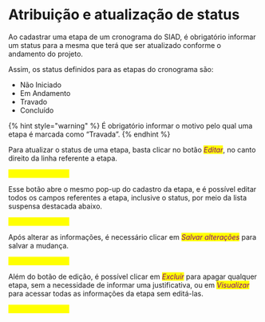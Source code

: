 # Atribuição e atualização de status

Ao cadastrar uma etapa de um cronograma do SIAD, é obrigatório informar um status para a mesma que terá que ser atualizado conforme o andamento do projeto.&#x20;

Assim, os status definidos para as etapas do cronograma são:&#x20;

* Não Iniciado&#x20;
* Em Andamento&#x20;
* Travado&#x20;
* Concluído&#x20;

{% hint style="warning" %}
É obrigatório informar o motivo pelo qual uma etapa é marcada como “Travada”.&#x20;
{% endhint %}

Para atualizar o status de uma etapa, basta clicar no botão _<mark style="color:purple;">Editar</mark>_, no canto direito da linha referente a etapa.&#x20;

<mark style="color:yellow;">Imagem da página</mark>

Esse botão abre o mesmo pop-up do cadastro da etapa, e é possível editar todos os campos referentes a etapa, inclusive o status, por meio da lista suspensa destacada abaixo.&#x20;

<mark style="color:yellow;">Imagem da página</mark>

Após alterar as informações, é necessário clicar em _<mark style="color:purple;">Salvar alterações</mark>_ para salvar a mudança.

<mark style="color:yellow;">Imagem da página</mark>

Além do botão de edição, é possível clicar em _<mark style="color:purple;">Excluir</mark>_ para apagar qualquer etapa, sem a necessidade de informar uma justificativa, ou em _<mark style="color:purple;">Visualizar</mark>_ para acessar todas as informações da etapa sem editá-las.&#x20;

<mark style="color:yellow;">Imagem da página</mark>

